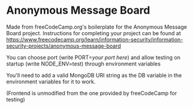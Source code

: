 # Anonymous Message Board

Made from freeCodeCamp.org's boilerplate for the Anonymous Message Board project. Instructions for completing your project can be found at https://www.freecodecamp.org/learn/information-security/information-security-projects/anonymous-message-board

You can choose port (write PORT=*your port here*) and allow testing on startup (write NODE_ENV=test) through environment variables

You'll need to add a valid MongoDB URI string as the DB variable in the environment variables for it to work.

(Frontend is unmodified from the one provided by freeCodeCamp for testing)